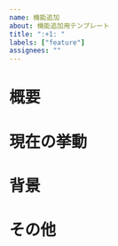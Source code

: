 ```yaml
---
name: 機能追加
about: 機能追加用テンプレート
title: ":+1: "
labels: ["feature"]
assignees: ""
---
```


# 概要

# 現在の挙動

# 背景

# その他
